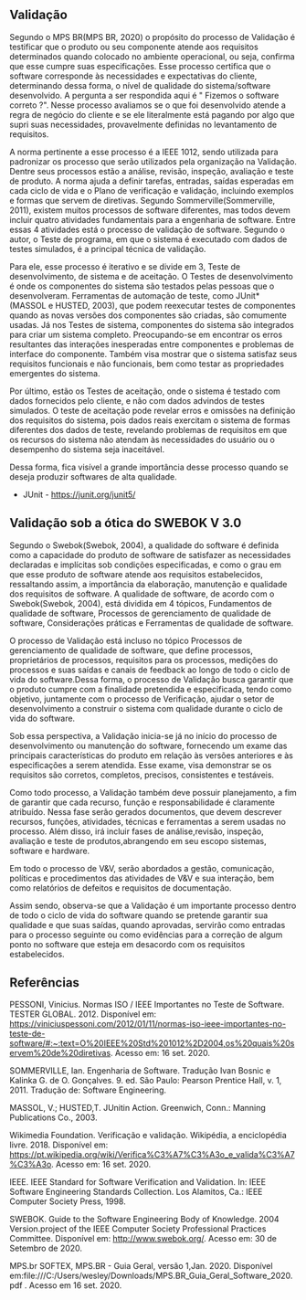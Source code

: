 ## Validação

Segundo o MPS BR(MPS BR, 2020) o propósito do processo de Validação é testificar que o produto ou seu componente atende aos requisitos determinados quando colocado no ambiente operacional, ou seja, confirma que esse cumpre suas especificações. 
Esse processo certifica que o software corresponde às necessidades e expectativas do cliente, determinando dessa forma, o nível de qualidade do sistema/software desenvolvido. A pergunta a ser respondida aqui é " Fizemos o software correto ?". Nesse processo avaliamos se o que foi desenvolvido atende a regra de negócio do cliente e se ele literalmente está pagando por algo que supri suas necessidades, provavelmente definidas no levantamento de requisitos.

A norma pertinente a esse processo é a IEEE 1012, sendo utilizada para padronizar os processo que serão utilizados pela organização na Validação. Dentre seus processos estão a análise, revisão, inspeção, avaliação e teste de produto. A norma ajuda a definir tarefas, entradas, saídas esperadas em cada ciclo de vida e o Plano de verificação e validação, incluindo exemplos e formas que servem de diretivas.
Segundo Sommerville(Sommerville, 2011), existem muitos processos de software diferentes, mas todos devem incluir quatro atividades fundamentais para a engenharia de software. Entre essas 4 atividades está o processo de validação de software. Segundo o autor, o Teste de programa, em que o sistema é executado com dados de testes simulados, é a principal técnica de validação. 

Para ele, esse processo é iterativo e se divide em 3, Teste de desenvolvimento, de sistema e de aceitação.
O Testes de desenvolvimento é onde os componentes do sistema são testados pelas pessoas que o desenvolveram. Ferramentas de automação de teste, como JUnit* (MASSOL e HUSTED, 2003), que podem reexecutar testes de componentes quando as novas versões dos componentes são criadas, são comumente usadas.
Já nos Testes de sistema, componentes do sistema são integrados para criar um sistema completo. Preocupando-se em encontrar os erros resultantes das interações inesperadas entre componentes e problemas de interface do componente. Também visa mostrar que o sistema satisfaz seus requisitos funcionais e não funcionais, bem como testar as propriedades emergentes do sistema.

Por último, estão os Testes de aceitação, onde o sistema é testado com dados fornecidos pelo cliente, e não com dados advindos de testes simulados.
O teste de aceitação pode revelar erros e omissões na definição dos requisitos do sistema, pois dados reais exercitam o sistema de formas diferentes dos dados de teste, revelando problemas de requisitos em que os recursos do sistema não atendam às necessidades do usuário ou o desempenho do sistema seja inaceitável.

Dessa forma, fica visível a grande importância desse processo quando se deseja produzir softwares de alta qualidade.

* JUnit - https://junit.org/junit5/

## Validação sob a ótica do SWEBOK V 3.0

Segundo o Swebok(Swebok, 2004), a qualidade do software é definida como a capacidade do produto de software de satisfazer as necessidades declaradas e implícitas sob condições especificadas, e como o grau em que esse produto de software atende aos requisitos estabelecidos, ressaltando assim, a importância da elaboração, manutenção e qualidade dos requisitos de software.
A qualidade de software, de acordo com o Swebok(Swebok, 2004), está dividida em 4 tópicos, Fundamentos de qualidade de software, Processos de gerenciamento de qualidade de software, Considerações práticas e  Ferramentas de qualidade de software.

O processo de Validação está incluso no tópico Processos de gerenciamento de qualidade de software, que define processos, proprietários de processos, requisitos para os processos, medições do processos e suas saídas e canais de feedback ao longo de todo o ciclo de vida do software.Dessa forma, o processo de Validação busca garantir que o produto cumpre com a finalidade pretendida e especificada, tendo como objetivo, juntamente com o processo de Verificação, ajudar o setor de desenvolvimento a construir o sistema com qualidade durante o ciclo de vida do software.

Sob essa perspectiva, a Validação inicia-se já no início do processo de desenvolvimento ou manutenção do software, fornecendo um exame das principais características do produto em relação às  versões anteriores e às especificações a serem atendida. Esse exame, visa demonstrar se os requisitos são corretos, completos, precisos, consistentes e testáveis.

Como todo processo, a Validação também deve possuir planejamento, a fim de garantir que cada recurso, função e responsabilidade é claramente atribuído. Nessa fase serão gerados documentos, que devem descrever recursos, funções, atividades, técnicas e ferramentas a serem usadas no processo. Além disso,  irá incluir fases de análise,revisão, inspeção, avaliação e teste de produtos,abrangendo em seu escopo sistemas, software e hardware.

Em todo o processo de V&V, serão abordados a gestão, comunicação, políticas e procedimentos das atividades de V&V e sua interação, bem como relatórios de defeitos e requisitos de documentação.

Assim sendo, observa-se que a Validação é um importante processo dentro de todo o ciclo de vida do software quando se pretende garantir sua qualidade e que suas saídas, quando aprovadas,  servirão como entradas para o processo seguinte ou como evidências para a correção de algum ponto no software que esteja em desacordo com os requisitos estabelecidos.


## Referências

PESSONI, Vinicius. Normas ISO / IEEE Importantes no Teste de Software. TESTER GLOBAL. 2012. Disponível em: https://viniciuspessoni.com/2012/01/11/normas-iso-ieee-importantes-no-teste-de-software/#:~:text=O%20IEEE%20Std%201012%2D2004,os%20quais%20servem%20de%20diretivas. Acesso em: 16 set. 2020.

SOMMERVILLE,  Ian. Engenharia de Software. Tradução Ivan Bosnic e Kalinka G. de O. Gonçalves. 9. ed. São Paulo: Pearson Prentice Hall, v. 1, 2011. Tradução de: Software Engineering.

MASSOL, V.; HUSTED,T. JUnitin Action. Greenwich, Conn.: Manning Publications Co., 2003.

Wikimedia Foundation. Verificação e validação. Wikipédia, a enciclopédia livre. 2018. Disponível em: https://pt.wikipedia.org/wiki/Verifica%C3%A7%C3%A3o_e_valida%C3%A7%C3%A3o. Acesso em: 16 set. 2020.

IEEE. IEEE Standard for Software Verification and Validation. In: IEEE Software Engineering Standards Collection. Los Alamitos, Ca.: IEEE Computer Society Press, 1998.

SWEBOK. Guide to the Software Engineering Body of Knowledge. 2004 Version.project of the IEEE Computer Society Professional Practices Committee. Disponível em: <http://www.swebok.org/>. Acesso em: 30 de Setembro de 2020.

MPS.br SOFTEX, MPS.BR - Guia Geral, versão 1,Jan. 2020. Disponível em:file:///C:/Users/wesley/Downloads/MPS.BR_Guia_Geral_Software_2020.pdf . Acesso em 16 set. 2020.
